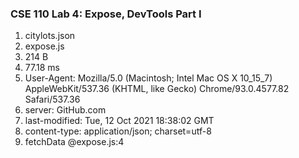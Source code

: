 ### CSE 110 Lab 4: Expose, DevTools Part I
1. citylots.json
2. expose.js
3. 214 B
4. 77.18 ms
5. User-Agent: Mozilla/5.0 (Macintosh; Intel Mac OS X 10_15_7) AppleWebKit/537.36 (KHTML, like Gecko) Chrome/93.0.4577.82 Safari/537.36
6. server: GitHub.com
7. last-modified: Tue, 12 Oct 2021 18:38:02 GMT
8. content-type: application/json; charset=utf-8
9.  fetchData @expose.js:4
